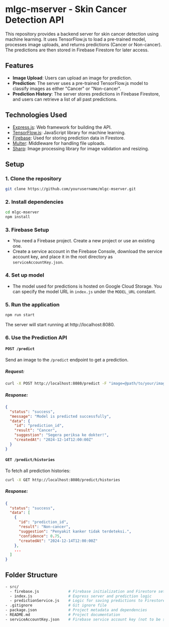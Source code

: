 # mlgc-mserver - Skin Cancer Detection API

This repository provides a backend server for skin cancer detection using machine learning. It uses TensorFlow.js to load a pre-trained model, processes image uploads, and returns predictions (Cancer or Non-cancer). The predictions are then stored in Firebase Firestore for later access.

## Features

- **Image Upload**: Users can upload an image for prediction.
- **Prediction**: The server uses a pre-trained TensorFlow.js model to classify images as either "Cancer" or "Non-cancer".
- **Prediction History**: The server stores predictions in Firebase Firestore, and users can retrieve a list of all past predictions.

## Technologies Used

- [Express.js](https://expressjs.com/): Web framework for building the API.
- [TensorFlow.js](https://www.tensorflow.org/js): JavaScript library for machine learning.
- [Firebase](https://firebase.google.com/): Used for storing prediction data in Firestore.
- [Multer](https://www.npmjs.com/package/multer): Middleware for handling file uploads.
- [Sharp](https://sharp.pixelplumbing.com/): Image processing library for image validation and resizing.

## Setup

### 1. Clone the repository

```bash
git clone https://github.com/yourusername/mlgc-mserver.git
```

### 2. Install dependencies

```bash
cd mlgc-mserver
npm install
```

### 3. Firebase Setup

- You need a Firebase project. Create a new project or use an existing one.
- Create a service account in the Firebase Console, download the service account key, and place it in the root directory as `serviceAccountKey.json`.

### 4. Set up model

- The model used for predictions is hosted on Google Cloud Storage. You can specify the model URL in `index.js` under the `MODEL_URL` constant.

### 5. Run the application

```bash
npm run start
```

The server will start running at http://localhost:8080.

### 6. Use the Prediction API

#### `POST /predict`

Send an image to the `/predict` endpoint to get a prediction.

##### Request:
```bash
curl -X POST http://localhost:8080/predict -F "image=@path/to/your/image.jpg"
```

##### Response:
```json
{
  "status": "success",
  "message": "Model is predicted successfully",
  "data": {
    "id": "prediction_id",
    "result": "Cancer",
    "suggestion": "Segera periksa ke dokter!",
    "createdAt": "2024-12-14T12:00:00Z"
  }
}
```

#### `GET /predict/histories`

To fetch all prediction histories:
```bash
curl -X GET http://localhost:8080/predict/histories
```

##### Response:
```json
{
  "status": "success",
  "data": [
    {
      "id": "prediction_id",
      "result": "Non-cancer",
      "suggestion": "Penyakit kanker tidak terdeteksi.",
      "confidence": 0.75,
      "createdAt": "2024-12-14T12:00:00Z"
    },
    ...
  ]
}
```

## Folder Structure

```bash
- src/
  - firebase.js             # Firebase initialization and Firestore setup
  - index.js                # Express server and prediction logic
  - predictionService.js    # Logic for saving predictions to Firestore
- .gitignore                # Git ignore file
- package.json              # Project metadata and dependencies
- README.md                 # Project documentation
- serviceAccountKey.json    # Firebase service account key (not to be shared publicly)
```

